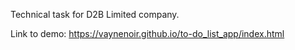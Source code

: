Technical task for D2B Limited company.

Link to demo: https://vaynenoir.github.io/to-do_list_app/index.html
